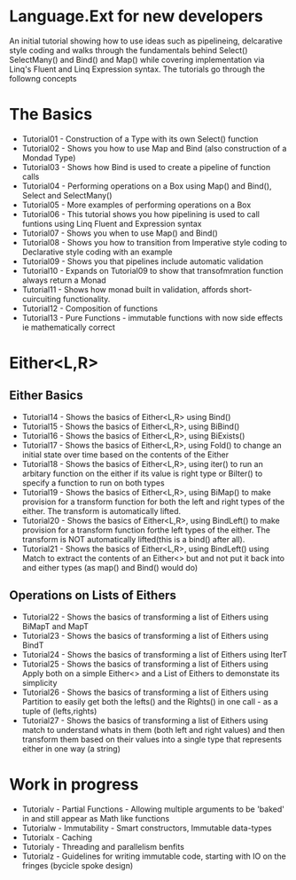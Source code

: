 # Language.Ext for new developers

An initial tutorial showing how to use ideas such as pipelineing, delcarative style coding and walks through the fundamentals behind Select() SelectMany() and Bind() and Map() while covering implementation via Linq's Fluent and Linq Expression syntax.
The tutorials go through the followng concepts

# The Basics
* Tutorial01 - Construction of a Type with its own Select() function
* Tutorial02 - Shows you how to use Map and Bind (also construction of a Mondad Type)
* Tutorial03 - Shows how Bind is used to create a pipeline of function calls
* Tutorial04 - Performing operations on a Box using Map() and Bind(), Select and SelectMany()
* Tutorial05 - More examples of performing operations on a Box
* Tutorial06 - This tutorial shows you how pipelining is used to call funtions using Linq Fluent and Expression syntax
* Tutorial07 - Shows you when to use Map() and Bind()
* Tutorial08 - Shows you how to transition from Imperative style coding to Declarative style coding with an example
* Tutorial09 - Shows you that pipelines include automatic validation
* Tutorial10 - Expands on Tutorial09 to show that transofmration function always return a Monad
* Tutorial11 - Shows how monad built in validation, affords short-cuircuiting functionality.
* Tutorial12 - Composition of functions
* Tutorial13 - Pure Functions - immutable functions with now side effects ie mathematically correct
# Either<L,R>
## Either Basics
* Tutorial14 - Shows the basics of Either<L,R> using Bind()
* Tutorial15 - Shows the basics of Either<L,R>, using BiBind()
* Tutorial16 - Shows the basics of Either<L,R>, using BiExists()
* Tutorial17 - Shows the basics of Either<L,R>, using Fold() to change an initial state over time based on the contents of the Either
* Tutorial18 - Shows the basics of Either<L,R>, using iter() to run an arbitary function on the either if its value is right type or BiIter() to specify a function to run on both types 
* Tutorial19 - Shows the basics of Either<L,R>, using BiMap() to make provision for a transform function for both the left and right types of the either. The transform is automatically lifted.
* Tutorial20 - Shows the basics of Either<L,R>, using BindLeft() to make provision for a transform function forthe left types of the either. The transform is NOT automatically lifted(this is a bind() after all).
* Tutorial21 - Shows the basics of Either<L,R>, using BindLeft() using Match to extract the contents of an Either<> but and not put it back into and either types (as map() and Bind() would do)
## Operations on Lists of Eithers
* Tutorial22 - Shows the basics of transforming a list of Eithers using BiMapT and MapT
* Tutorial23 - Shows the basics of transforming a list of Eithers using BindT
* Tutorial24 - Shows the basics of transforming a list of Eithers using IterT
* Tutorial25 - Shows the basics of transforming a list of Eithers using Apply both on a simple Either<> and a List of Eithers to demonstate its simplicity
* Tutorial26 - Shows the basics of transforming a list of Eithers using Partition to easily get both the lefts() and the Rights() in one call - as a tuple of (lefts,rights)
* Tutorial27 - Shows the basics of transforming a list of Eithers using match to understand whats in them (both left and right values) and then transform them based on their values into a single type that represents either in one way (a string)
# Work in progress
* Tutorialv - Partial Functions - Allowing multiple arguments to be 'baked' in and still appear as Math like functions
* Tutorialw - Immutability - Smart constructors, Immutable data-types
* Tutorialx - Caching
* Tutorialy - Threading and parallelism benfits
* Tutorialz - Guidelines for writing immutable code, starting with IO on the fringes (bycicle spoke design)

